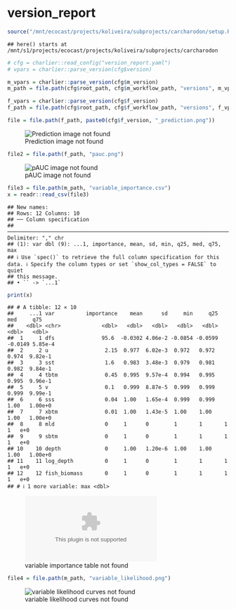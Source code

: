 version_report
================

``` r
source("/mnt/ecocast/projects/koliveira/subprojects/carcharodon/setup.R")
```

    ## here() starts at /mnt/s1/projects/ecocast/projects/koliveira/subprojects/carcharodon

``` r
# cfg = charlier::read_config("version_report.yaml")
# vpars = charlier::parse_version(cfg$version)

m_vpars = charlier::parse_version(cfg$m_version)
m_path = file.path(cfg$root_path, cfg$m_workflow_path, "versions", m_vpars[["major"]], m_vpars[["minor"]], cfg$m_version)

f_vpars = charlier::parse_version(cfg$f_version)
f_path = file.path(cfg$root_path, cfg$f_workflow_path, "versions", f_vpars[["major"]], f_vpars[["minor"]], cfg$f_version)
```

``` r
file = file.path(f_path, paste0(cfg$f_version, "_prediction.png"))
```

<figure>
<img
src="/mnt/s1/projects/ecocast/projects/koliveira/subprojects/carcharodon//workflows/forecast_workflow/versions/v01/200/v01.200.04/v01.200.04_prediction.png"
alt="Prediction image not found" />
<figcaption aria-hidden="true">Prediction image not found</figcaption>
</figure>

``` r
file2 = file.path(f_path, "pauc.png")
```

<figure>
<img
src="/mnt/s1/projects/ecocast/projects/koliveira/subprojects/carcharodon//workflows/forecast_workflow/versions/v01/200/v01.200.04/pauc.png"
alt="pAUC image not found" />
<figcaption aria-hidden="true">pAUC image not found</figcaption>
</figure>

``` r
file3 = file.path(m_path, "variable_importance.csv")
x = readr::read_csv(file3)
```

    ## New names:
    ## Rows: 12 Columns: 10
    ## ── Column specification
    ## ──────────────────────────────────────────────────────────────────────────────────────────────────────────────────────── Delimiter: "," chr
    ## (1): var dbl (9): ...1, importance, mean, sd, min, q25, med, q75, max
    ## ℹ Use `spec()` to retrieve the full column specification for this data. ℹ Specify the column types or set `show_col_types = FALSE` to quiet
    ## this message.
    ## • `` -> `...1`

``` r
print(x)
```

    ## # A tibble: 12 × 10
    ##     ...1 var          importance    mean      sd     min     q25     med     q75
    ##    <dbl> <chr>             <dbl>   <dbl>   <dbl>   <dbl>   <dbl>   <dbl>   <dbl>
    ##  1     1 dfs               95.6  -0.0302 4.06e-2 -0.0854 -0.0599 -0.0149 5.85e-4
    ##  2     2 u                  2.15  0.977  6.02e-3  0.972   0.972   0.974  9.82e-1
    ##  3     3 sst                1.6   0.983  3.48e-3  0.979   0.981   0.982  9.84e-1
    ##  4     4 tbtm               0.45  0.995  9.57e-4  0.994   0.995   0.995  9.96e-1
    ##  5     5 v                  0.1   0.999  8.87e-5  0.999   0.999   0.999  9.99e-1
    ##  6     6 sss                0.04  1.00   1.65e-4  0.999   0.999   1.00   1.00e+0
    ##  7     7 xbtm               0.01  1.00   1.43e-5  1.00    1.00    1.00   1.00e+0
    ##  8     8 mld                0     1      0        1       1       1      1   e+0
    ##  9     9 sbtm               0     1      0        1       1       1      1   e+0
    ## 10    10 depth              0     1.00   1.20e-6  1.00    1.00    1.00   1.00e+0
    ## 11    11 log_depth          0     1      0        1       1       1      1   e+0
    ## 12    12 fish_biomass       0     1      0        1       1       1      1   e+0
    ## # ℹ 1 more variable: max <dbl>

<figure>
<embed
src="/mnt/s1/projects/ecocast/projects/koliveira/subprojects/carcharodon//workflows/modeling_workflow/versions/v01/200/v01.200.04/variable_importance.csv" />
<figcaption aria-hidden="true">variable importance table not
found</figcaption>
</figure>

``` r
file4 = file.path(m_path, "variable_likelihood.png")
```

<figure>
<img
src="/mnt/s1/projects/ecocast/projects/koliveira/subprojects/carcharodon//workflows/modeling_workflow/versions/v01/200/v01.200.04/variable_likelihood.png"
alt="variable likelihood curves not found" />
<figcaption aria-hidden="true">variable likelihood curves not
found</figcaption>
</figure>
